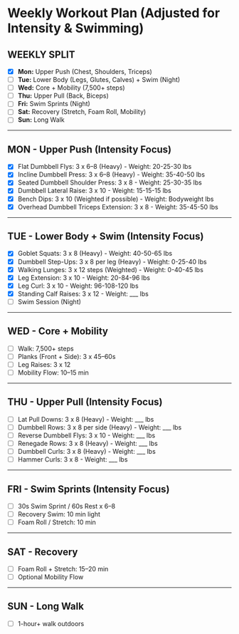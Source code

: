# Weekly Workout Plan (Adjusted for Intensity & Swimming)

## WEEKLY SPLIT
- [x] **Mon:** Upper Push (Chest, Shoulders, Triceps)
- [ ] **Tue:** Lower Body (Legs, Glutes, Calves) + Swim (Night)
- [ ] **Wed:** Core + Mobility (7,500+ steps)
- [ ] **Thu:** Upper Pull (Back, Biceps)
- [ ] **Fri:** Swim Sprints (Night)
- [ ] **Sat:** Recovery (Stretch, Foam Roll, Mobility)
- [ ] **Sun:** Long Walk

---

## MON - Upper Push (Intensity Focus)
- [x] Flat Dumbbell Flys: 3 x 6–8 (Heavy) - Weight: 20-25-30 lbs
- [x] Incline Dumbbell Press: 3 x 6–8 (Heavy) - Weight: 35-40-50 lbs
- [x] Seated Dumbbell Shoulder Press: 3 x 8 - Weight: 25-30-35 lbs
- [x] Dumbbell Lateral Raise: 3 x 10 - Weight: 15-15-15 lbs
- [x] Bench Dips: 3 x 10 (Weighted if possible) - Weight: Bodyweight lbs
- [x] Overhead Dumbbell Triceps Extension: 3 x 8 - Weight: 35-45-50 lbs

---

## TUE - Lower Body + Swim (Intensity Focus)
- [x] Goblet Squats: 3 x 8 (Heavy) - Weight: 40-50-65 lbs
- [x] Dumbbell Step-Ups: 3 x 8 per leg (Heavy) - Weight: 0-25-40 lbs
- [x] Walking Lunges: 3 x 12 steps (Weighted) - Weight: 0-40-45 lbs
- [x] Leg Extension: 3 x 10 - Weight: 20-84-96 lbs
- [x] Leg Curl: 3 x 10 - Weight: 96-108-120 lbs
- [x] Standing Calf Raises: 3 x 12 - Weight: ___ lbs
- [ ] Swim Session (Night)

---

## WED - Core + Mobility
- [ ] Walk: 7,500+ steps
- [ ] Planks (Front + Side): 3 x 45–60s
- [ ] Leg Raises: 3 x 12
- [ ] Mobility Flow: 10–15 min

---

## THU - Upper Pull (Intensity Focus)
- [ ] Lat Pull Downs: 3 x 8 (Heavy) - Weight: ___ lbs
- [ ] Dumbbell Rows: 3 x 8 per side (Heavy) - Weight: ___ lbs
- [ ] Reverse Dumbbell Flys: 3 x 10 - Weight: ___ lbs
- [ ] Renegade Rows: 3 x 8 (Heavy) - Weight: ___ lbs
- [ ] Dumbbell Curls: 3 x 8 (Heavy) - Weight: ___ lbs
- [ ] Hammer Curls: 3 x 8 - Weight: ___ lbs

---

## FRI - Swim Sprints (Intensity Focus)
- [ ] 30s Swim Sprint / 60s Rest x 6–8
- [ ] Recovery Swim: 10 min light
- [ ] Foam Roll / Stretch: 10 min

---

## SAT - Recovery
- [ ] Foam Roll + Stretch: 15–20 min
- [ ] Optional Mobility Flow

---

## SUN - Long Walk
- [ ] 1-hour+ walk outdoors